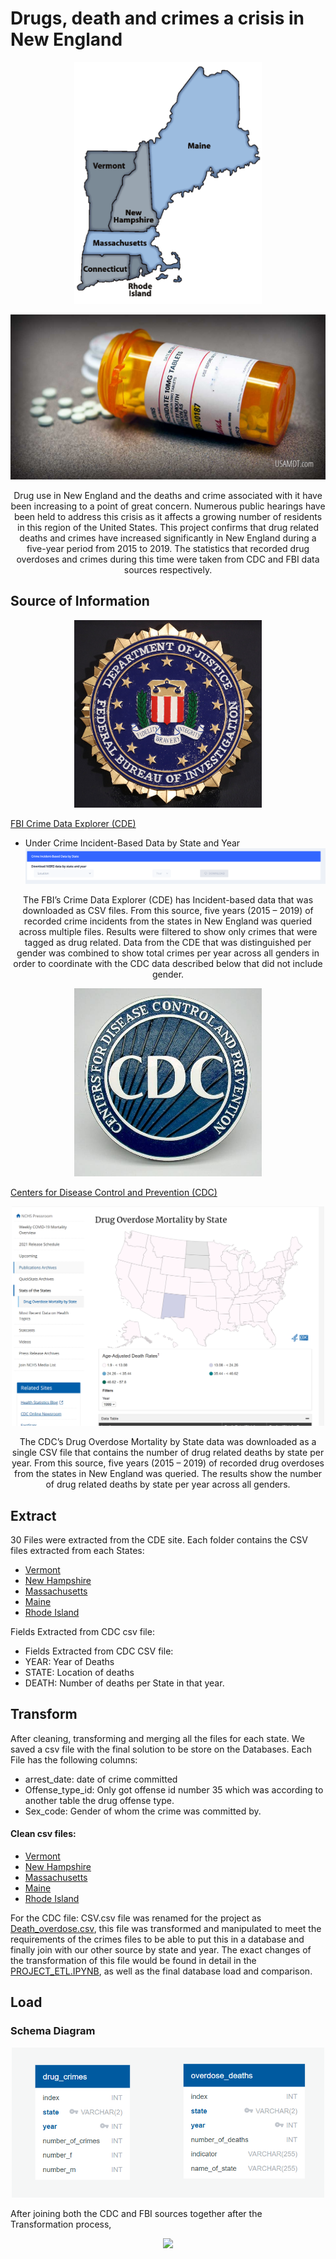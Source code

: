 # Drugs, death and crimes a crisis in New England

<p align="center">
	<img src=https://github.com/Rlizaran/Drug-Crime-and-Overdose/blob/main/Resources/Images/New_England_map.png width =300 height='auto' />
</p>

<p align="center">
	<img src=https://github.com/Rlizaran/Drug-Crime-and-Overdose/blob/main/Resources/Images/drug_picture.jpg  width =auto height='auto' />
</p>

<p align="center">
	Drug use in New England and the deaths and crime associated with it have been increasing to a point of great concern.  Numerous public hearings have been held to address this crisis as it affects a growing number of residents in this region of the United States.
This project confirms that drug related deaths and crimes have increased significantly in New England during a five-year period from 2015 to 2019.
The statistics that recorded drug overdoses and crimes during this time were taken from CDC and FBI data sources respectively.
</p>

## Source of Information

<p align="center">
	<img src=https://github.com/Rlizaran/Drug-Crime-and-Overdose/blob/main/Resources/Images/FBI_logo.jfif width =300 height='auto' />
</p>

[FBI Crime Data Explorer (CDE)](https://crime-data-explorer.app.cloud.gov/pages/downloads)
* Under Crime Incident-Based Data by State and Year
![Search Tool](https://github.com/Rlizaran/Drug-Crime-and-Overdose/blob/main/Resources/Images/FBI_search.PNG)

<p align="center">
The FBI’s Crime Data Explorer (CDE) has Incident-based data that was downloaded as CSV files.
From this source, five years (2015 – 2019) of recorded crime incidents from the states in New England was queried across multiple files.  Results were filtered to show only crimes that were tagged as drug related.  Data from the CDE that was distinguished per gender was combined to show total crimes per year across all genders in order to coordinate with the CDC data described below that did not include gender.
</p>



<p align="center">
	<img src=https://github.com/Rlizaran/Drug-Crime-and-Overdose/blob/main/Resources/Images/cdc_logo.jfif width =300 height='auto' />
</p>

[Centers for Disease Control and Prevention (CDC)](https://www.cdc.gov/nchs/pressroom/sosmap/drug_poisoning_mortality/drug_poisoning.htm)

<p align="center">
	<img src=https://github.com/Rlizaran/Drug-Crime-and-Overdose/blob/main/Resources/Images/cdc_search.PNG width =500 height='auto' />
</p>

<p align="center">
The CDC’s Drug Overdose Mortality by State data was downloaded as a single CSV file that contains the number of drug related deaths by state per year.
From this source, five years (2015 – 2019) of recorded drug overdoses from the states in New England was queried.  The results show the number of drug related deaths by state per year across all genders.
</p>

## Extract

30 Files were extracted from the CDE site. Each folder contains the CSV files extracted from each States:
* [Vermont](https://github.com/Rlizaran/Drug-Crime-and-Overdose/tree/main/Resources/Vermont)
* [New Hampshire](https://github.com/Rlizaran/Drug-Crime-and-Overdose/tree/main/Resources/New%20Hampshire)
* [Massachusetts](https://github.com/Rlizaran/Drug-Crime-and-Overdose/tree/main/Resources/Massachusetts)
* [Maine](https://github.com/Rlizaran/Drug-Crime-and-Overdose/tree/main/Resources/Maine)
* [Rhode Island](https://github.com/Rlizaran/Drug-Crime-and-Overdose/tree/main/Resources/Rhode%20Island)

Fields Extracted from CDC csv file:
* Fields Extracted from CDC CSV file:
* YEAR: Year of Deaths
* STATE: Location of deaths
* DEATH: Number of deaths per State in that year.


## Transform
After cleaning, transforming and merging all the files for each state. We saved a csv file with the final solution to be store on the Databases.
Each File has the following columns:
* arrest_date: date of crime committed
* Offense_type_id: Only got offense id number 35 which was according to another table the drug offense type.
* Sex_code: Gender of whom the crime was committed by.

#### Clean csv files:
* [Vermont](https://github.com/Rlizaran/Drug-Crime-and-Overdose/blob/main/Resources/Vermont/vermont.csv)
* [New Hampshire](https://github.com/Rlizaran/Drug-Crime-and-Overdose/blob/main/Resources/New%20Hampshire/new_hampshire.csv)
* [Massachusetts](https://github.com/Rlizaran/Drug-Crime-and-Overdose/tree/main/Resources/Massachusetts/massachusetts.csv)
* [Maine](https://github.com/Rlizaran/Drug-Crime-and-Overdose/tree/main/Resources/Maine/maine.csv)
* [Rhode Island](https://github.com/Rlizaran/Drug-Crime-and-Overdose/blob/main/Resources/Rhode%20Island/rhode_island.csv)

For the CDC file:
CSV.csv file was renamed for the project as [Death_overdose.csv](https://github.com/Rlizaran/Drug-Crime-and-Overdose/blob/main/Resources/Death_overdose.csv), this file was transformed and manipulated to meet the requirements of the crimes files to be able to put this in a database and finally join with our other source by state and year.
The exact changes of the transformation of this file would be found in detail in the [PROJECT_ETL.IPYNB](https://github.com/Rlizaran/Drug-Crime-and-Overdose/blob/main/Cleaning/project_ETL.ipynb), as well as the final database load and comparison.

## Load
### Schema Diagram
<p align="center">
	<img src=https://github.com/Rlizaran/Drug-Crime-and-Overdose/blob/main/Resources/Images/schema_diagram.PNG width =500 height='auto' />
</p>

After joining both the CDC and FBI sources together after the Transformation process, 
<p align="center">
	<img src= width=500 height='auto' />
</p>



